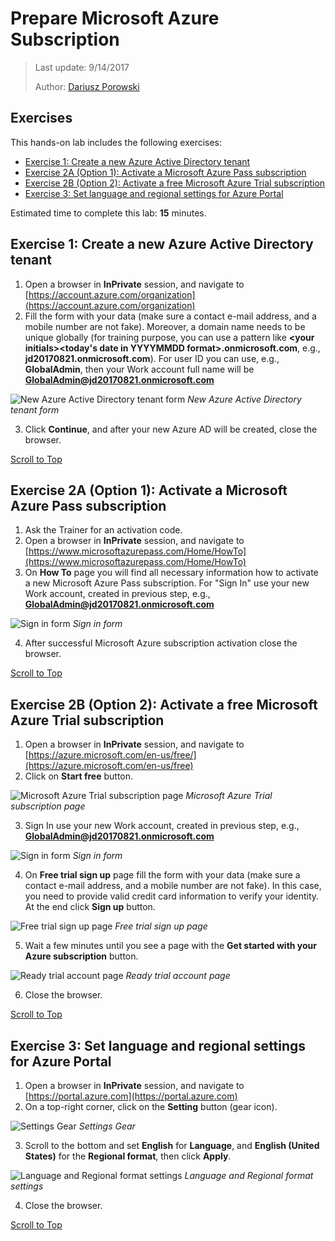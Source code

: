 ﻿# Prepare Microsoft Azure Subscription
>Last update: 9/14/2017
>
>Author: [Dariusz Porowski](http://DariuszPorowski.MS/about/)

## Exercises
This hands-on lab includes the following exercises:
* [Exercise 1: Create a new Azure Active Directory tenant](#exercise-1-create-a-new-azure-active-directory-tenant)
* [Exercise 2A (Option 1): Activate a Microsoft Azure Pass subscription](#exercise-2a-option-1-activate-a-microsoft-azure-pass-subscription)
* [Exercise 2B (Option 2): Activate a free Microsoft Azure Trial subscription](#exercise-2b-option-2-activate-a-free-microsoft-azure-trial-subscription)
* [Exercise 3: Set language and regional settings for Azure Portal](#exercise-3-set-language-and-regional-settings-for-azure-portal)

Estimated time to complete this lab: **15** minutes.

## Exercise 1: Create a new Azure Active Directory tenant
1. Open a browser in **InPrivate** session, and navigate to [https://account.azure.com/organization](https://account.azure.com/organization)
2. Fill the form with your data (make sure a contact e-mail address, and a mobile number are not fake). Moreover, a domain name needs to be unique globally (for training purpose, you can use a pattern like **\<your initials\>\<today's date in YYYYMMDD format\>.onmicrosoft.com**, e.g., **jd20170821.onmicrosoft.com**). For user ID you can use, e.g., **GlobalAdmin**, then your Work account full name will be **GlobalAdmin@jd20170821.onmicrosoft.com**

![New Azure Active Directory tenant form](./_img/newaadtenant.png)
_New Azure Active Directory tenant form_

3. Click **Continue**, and after your new Azure AD will be created, close the browser.

[Scroll to Top](#prepare-microsoft-azure-subscription)

## Exercise 2A (Option 1): Activate a Microsoft Azure Pass subscription
1. Ask the Trainer for an activation code.
2. Open a browser in **InPrivate** session, and navigate to [https://www.microsoftazurepass.com/Home/HowTo](https://www.microsoftazurepass.com/Home/HowTo)
3. On **How To** page you will find all necessary information how to activate a new Microsoft Azure Pass subscription. For "Sign In" use your new Work account, created in previous step, e.g., **GlobalAdmin@jd20170821.onmicrosoft.com**

![Sign in form](./_img/signin.png)
_Sign in form_

4. After successful Microsoft Azure subscription activation close the browser.

[Scroll to Top](#prepare-microsoft-azure-subscription)

## Exercise 2B (Option 2): Activate a free Microsoft Azure Trial subscription
1. Open a browser in **InPrivate** session, and navigate to [https://azure.microsoft.com/en-us/free/](https://azure.microsoft.com/en-us/free)
2. Click on **Start free** button.

![Microsoft Azure Trial subscription page](./_img/azuretrial.png)
_Microsoft Azure Trial subscription page_

3. Sign In use your new Work account, created in previous step, e.g., **GlobalAdmin@jd20170821.onmicrosoft.com**

![Sign in form](./_img/signin.png)
_Sign in form_

4. On **Free trial sign up** page fill the form with your data (make sure a contact e-mail address, and a mobile number are not fake). In this case, you need to provide valid credit card information to verify your identity. At the end click **Sign up** button.

![Free trial sign up page](./_img/trialsignup.png)
_Free trial sign up page_

5. Wait a few minutes until you see a page with the **Get started with your Azure subscription** button.

![Ready trial account page](./_img/readytrial.png)
_Ready trial account page_

6. Close the browser.

[Scroll to Top](#prepare-microsoft-azure-subscription)

## Exercise 3: Set language and regional settings for Azure Portal
1. Open a browser in **InPrivate** session, and navigate to [https://portal.azure.com](https://portal.azure.com)
2. On a top-right corner, click on the **Setting** button (gear icon).

![Settings Gear](./_img/settingsgear.png)
_Settings Gear_

3. Scroll to the bottom and set **English** for **Language**, and **English (United States)** for the **Regional format**, then click **Apply**.

![Language and Regional format settings](./_img/langreg.png)
_Language and Regional format settings_

4. Close the browser.

[Scroll to Top](#prepare-microsoft-azure-subscription)